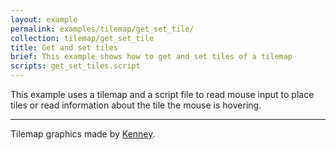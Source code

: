 ```yaml
---
layout: example
permalink: examples/tilemap/get_set_tile/
collection: tilemap/get_set_tile
title: Get and set tiles
brief: This example shows how to get and set tiles of a tilemap
scripts: get_set_tiles.script
---
```


This example uses a tilemap and a script file to read mouse input to place tiles or read information about the tile the mouse is hovering.

---

Tilemap graphics made by [Kenney](https://www.kenney.nl).
